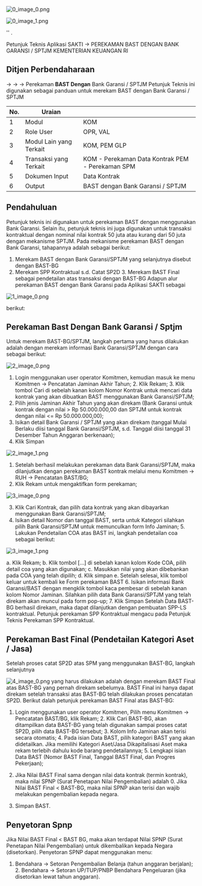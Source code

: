 

![0_image_0.png](0_image_0.png)

![0_image_1.png](0_image_1.png)

''
.

Petunjuk Teknis Aplikasi SAKTI
→
PEREKAMAN BAST DENGAN 
BANK GARANSI / SPTJM
KEMENTERIAN KEUANGAN RI

## Ditjen Perbendaharaan

→
→
→
Perekaman **BAST Dengan** Bank Garansi / SPTJM Petunjuk Teknis ini digunakan sebagai panduan untuk merekam BAST dengan Bank Garansi / SPTJM

| No.   | Uraian                  |                                                  |
|-------|-------------------------|--------------------------------------------------|
| 1     | Modul                   | KOM                                              |
| 2     | Role User               | OPR, VAL                                         |
| 3     | Modul Lain yang Terkait | KOM, PEM GLP                                     |
| 4     | Transaksi yang Terkait  | KOM - Perekaman Data Kontrak PEM - Perekaman SPM |
| 5     | Dokumen Input           | Data Kontrak                                     |
| 6     | Output                  | BAST dengan Bank Garansi / SPTJM                 |

## Pendahuluan

Petunjuk teknis ini digunakan untuk perekaman BAST dengan menggunakan Bank Garansi. Selain itu, petunjuk teknis ini juga digunakan untuk transaksi kontraktual dengan nominal nilai kontrak 50 juta atau kurang dari 50 juta dengan mekanisme SPTJM. Pada mekanisme perekaman BAST dengan Bank Garansi, tahapannya adalah sebagai berikut:
1. Merekam BAST dengan Bank Garansi/SPTJM yang selanjutnya disebut dengan BAST-BG
2. Merekam SPP Kontraktual s.d. Catat SP2D 3. Merekam BAST Final sebagai pendetailan atas transaksi dengan BAST-BG Adapun alur perekaman BAST dengan Bank Garansi pada Aplikasi SAKTI sebagai 

![1_image_0.png](1_image_0.png)

berikut:

## Perekaman Bast Dengan Bank Garansi / Sptjm

Untuk merekam BAST-BG/SPTJM, langkah pertama yang harus dilakukan adalah dengan merekam informasi Bank Garansi/SPTJM dengan cara sebagai berikut:

![2_image_0.png](2_image_0.png)

1. Login menggunakan user operator Komitmen, kemudian masuk ke menu Komitmen →
Pencatatan Jaminan Akhir Tahun; 2. Klik Rekam; 3. Klik tombol Cari di sebelah kanan kolom Nomor Kontrak untuk mencari data kontrak yang akan dibuatkan BAST menggunakan Bank Garansi/SPTJM;
4. Pilih jenis Jaminan Akhir Tahun yang akan direkam (Bank Garansi untuk kontrak dengan nilai > Rp 50.000.000,00 dan SPTJM untuk kontrak dengan nilai <= Rp 50.000.000,00);
5. Isikan detail Bank Garansi / SPTJM yang akan direkam (tanggal Mulai Berlaku diisi tanggal Bank Garansi/SPTJM, s.d. Tanggal diisi tanggal 31 Desember Tahun Anggaran berkenaan);
6. Klik Simpan

![2_image_1.png](2_image_1.png)

1. Setelah berhasil melakukan perekaman data Bank Garansi/SPTJM, maka dilanjutkan dengan perekaman BAST kontrak melalui menu Komitmen → RUH → Pencatatan BAST/BG;
2. Klik Rekam untuk mengaktifkan form perekaman;

![3_image_0.png](3_image_0.png)

3. Klik Cari Kontrak, dan pilih data kontrak yang akan dibayarkan menggunakan Bank Garansi/SPTJM;
4. Isikan detail Nomor dan tanggal BAST, serta untuk Kategori silahkan pilih Bank Garansi/SPTJM untuk memunculkan form Info Jaminan; 5. Lakukan Pendetailan COA atas BAST ini, langkah pendetailan coa sebagai berikut:

![3_image_1.png](3_image_1.png)

a. Klik Rekam; b. Klik tombol […] di sebelah kanan kolom Kode COA, pilih detail coa yang akan digunakan; c. Masukkan nilai yang akan dibebankan pada COA yang telah dipilih; d. Klik simpan e. Setelah selesai, klik tombol keluar untuk kembali ke Form perekaman BAST
6. Isikan informasi Bank Garansi/BAST dengan mengklik tombol kaca pembesar di sebelah kanan kolom Nomor Jaminan. Silahkan pilih data Bank Garansi/SPTJM yang telah direkam akan muncul pada form pop-up; 7. Klik Simpan Setelah Data BAST-BG berhasil direkam, maka dapat dilanjutkan dengan pembuatan SPP-LS kontraktual. Petunjuk perekaman SPP Kontraktual mengacu pada Petunjuk Teknis Perekaman SPP Kontraktual.

## Perekaman Bast Final (Pendetailan Kategori Aset / Jasa)

Setelah proses catat SP2D atas SPM yang menggunakan BAST-BG, langkah selanjutnya 

![4_image_0.png](4_image_0.png) yang harus dilakukan adalah dengan merekam BAST Final atas BAST-BG yang pernah direkam sebelumya. BAST Final ini hanya dapat direkam setelah transaksi atas BAST-BG 
telah dilakukan proses pencatatan SP2D. Berikut dalah petunjuk perekaman BAST Final atas BAST-BG:
1. Login menggunakan user operator Komitmen, Pilih menu Komitmen → Pencatatan BAST/BG, klik Rekam; 2. Klik Cari BAST-BG, akan ditampilkan data BAST-BG yang telah digunakan sampai proses catat SP2D, pilih data BAST-BG tersebut; 3. Kolom Info Jaminan akan terisi secara otomatis; 4. Pada isian Data BAST, pilih kategori BAST yang akan didetailkan. Jika memilihi Kategori Aset/Jasa Dikapitalisasi Aset maka rekam terlebih dahulu kode barang pendetailannya; 5. Lengkapi isian Data BAST (Nomor BAST Final, Tanggal BAST Final, dan Progres Pekerjaan);
6. Jika Nilai BAST Final sama dengan nilai data kontrak (termin kontrak), maka nilai SPNP 
(Surat Penetapan Nilai Pengembalian) adalah 0. Jika Nilai BAST Final < BAST-BG, maka nilai SPNP akan terisi dan wajib melakukan pengembalian kepada negara.

7. Simpan BAST.

## Penyetoran Spnp

Jika Nilai BAST Final < BAST BG, maka akan terdapat Nilai SPNP (Surat Penetapan Nilai Pengembalian) untuk dikembalikan kepada Negara (disetorkan). Penyetoran SPNP dapat menggunakan menu:
1. Bendahara → Setoran Pengembalian Belanja (tahun anggaran berjalan); 2. Bendahara → Setoran UP/TUP/PNBP Bendahara Pengeluaran (jika disetorkan lewat tahun anggaran).